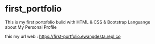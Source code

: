 # first_portfolio
This is my first portofolio bulid with HTML &amp; CSS &amp; Bootstrap Languange about My Personal Profile

this my url web : https://first-portfolio.ewangdesta.repl.co
